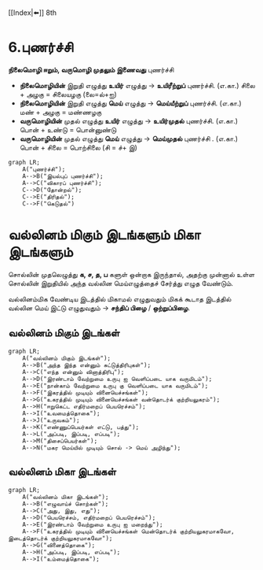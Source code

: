[[Index|⬅️]]
8th
# 6.புணர்ச்சி
**நிலைமொழி ஈறும், வருமொழி முதலும் இணைவது** புணர்ச்சி

- **நிலைமொழியின்** இறுதி எழுத்து **உயிர்** எழுத்து -> **உயிரீற்றுப்** புணர்ச்சி.
(எ.கா.) சிலை + அழகு = சிலையழகு (லை=ல்+ஐ)
- **நிலைமொழியின்** இறுதி எழுத்து **மெய்** எழுத்து -> **மெய்யீற்றுப்** புணர்ச்சி.
(எ.கா.) மண் + அழகு = மண்ணழகு
- **வருமொழியின்** முதல் எழுத்து **உயிர்** எழுத்து -> **உயிர்முதல்** புணர்ச்சி.
(எ.கா.) பொன் + உண்டு = பொன்னுண்டு
- **வருமொழியின்** முதல் எழுத்து **மெய்** எழுத்து -> **மெய்முதல்** புணர்ச்சி .
(எ.கா.) பொன் + சிலை = பொற்சிலை (சி = ச்+ இ)

```mermaid
graph LR;
	A("புணர்ச்சி");
    A-->B("இயல்புப் புணர்ச்சி");
    A-->C("விகாரப் புணர்ச்சி");
    C-->D("தோன்றல்");
    C-->E("திரிதல்");
    C-->F("கெடுதல்")
```
# வல்லினம் மிகும் இடங்களும் மிகா இடங்களும்

சொல்லின் முதலெழுத்து **க, ச, த, ப** களுள் ஒன்றாக இருந்தால், அதற்கு முன்னால் உள்ள சொல்லின் இறுதியில் அந்த வல்லின மெய்எழுத்தைச் சேர்த்து எழுத வேண்டும்.

வல்லினம்மிக வேண்டிய இடத்தில் மிகாமல் எழுதுவதும் மிகக் கூடாத இடத்தில் வல்லின மெய் இட்டு எழுதுவதும் -> **சந்திப் பிழை** / **ஒற்றுப்பிழை**.

## வல்லினம் மிகும் இடங்கள்

```mermaid
graph LR;
	A("வல்லினம் மிகும் இடங்கள்");
    A-->B("அந்த இந்த என்னும் சுட்டுத்திரிபுகள்");
    A-->C("எந்த என்னும் வினாத்திரிபு");
    A-->D("இரண்டாம் வேற்றுமை உருபு ஐ வெளிப்படை யாக வருமிடம்");
    A-->E("நான்காம் வேற்றுமை உருபு கு வெளிப்படை யாக வருமிடம்");
    A-->F("இகரத்தில் முடியும் வினையெச்சங்கள்");
    A-->G("உகரத்தில் முடியும் வினையெச்சங்கள் வன்தொடர்க் குற்றியலுகரம்");
    A-->H("ஈறுகெட்ட எதிர்மறைப் பெயரெச்சம்");
    A-->I("உவமைத்தொகை");
    A-->J("உருவகம்");
    A-->K("எண்ணுப்பெயர்கள் எட்டு, பத்து");
    A-->L("அப்படி, இப்படி, எப்படி");
    A-->M("திசைப்பெயர்கள்");
    A-->N("மகர மெய்யில் முடியும் சொல் -> மெய் அழிந்து");
```

## வல்லினம் மிகா இடங்கள்

```mermaid
graph LR;
	A("வல்லினம் மிகா இடங்கள்");
    A-->B("எழுவாய்ச் சொற்கள்");
    A-->C("அது, இது, எது");
    A-->D("பெயரெச்சம், எதிர்மறைப் பெயரெச்சம்");
    A-->E("இரண்டாம் வேற்றுமை உருபு ஐ மறைந்து");
    A-->F("உகரத்தில் முடியும் வினையெச்சங்கள் மென்தொடர்க் குற்றியலுகரமாகவோ, இடைத்தொடர்க் குற்றியலுகரமாகவோ");
    A-->G("வினைத்தொகை");
    A-->H("அப்படி, இப்படி, எப்படி");
    A-->I("உம்மைத்தொகை");
```